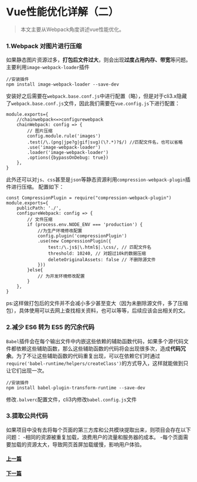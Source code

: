 # Vue性能优化详解（二）

>本文主要从Webpack角度讲述vue性能优化。

### 1.Webpack 对图片进行压缩
如果静态图片资源过多，**打包后文件过大**，则会出现**过度占用内存、带宽**等问题。
主要利用`image-webpack-loader`插件
```
//安装插件
npm install image-webpack-loader --save-dev
```
安装好之后需要在`webpack.base.conf.js`中进行配置（略），但是对于cli3.x隐藏了`webpack.base.conf.js`文件，因此我们需要在`vue.config.js`下进行配置：
```
module.exports={
    //chainwebpack<=>configurewebpack
    chainWebpack: config => { 
        // 图片压缩
        config.module.rule('images')
        .test(/\.(png|jpe?g|gif|svg)(\?.*)?$/) //匹配文件名，也可以省略
        .use('image-webpack-loader')
        .loader('image-webpack-loader')
        .options({bypassOnDebug: true})
    },  
}
```
此外还可以对`js`、`css`甚至是`json`等静态资源利用`compression-webpack-plugin`插件进行压缩。
配置如下：
```
const CompressionPlugin = require("compression-webpack-plugin")
module.exports={
    publicPath: './',
    configureWebpack: config => {
        // 文件压缩
        if (process.env.NODE_ENV === 'production') {
            //为生产环境修改配置
            config.plugin('compressionPlugin')
            .use(new CompressionPlugin({
                test:/\.js$|\.html$|.\css/, // 匹配文件名
                threshold: 10240, // 对超过10k的数据压缩
                deleteOriginalAssets: false // 不删除源文件
            }))
        }else{
            // 为开发环境修改配置
        }
    },  
}
```
ps:这样做打包后的文件并不会减小多少甚至变大（因为未删除源文件，多了压缩包），具体使用可以去网上查找相关资料，也可以等等，后续应该会出相关的文。
### 2.减少 ES6 转为 ES5 的冗余代码
`Babel`插件会在每个输出文件中内嵌这些依赖的辅助函数代码，如果多个源代码文件都依赖这些辅助函数，那么这些辅助函数的代码将会出现很多次，造成**代码冗余**。为了不让这些辅助函数的代码重复出现，可以在依赖它们时通过`require('babel-runtime/helpers/createClass')`的方式导入，这样就能做到只让它们出现一次。
```
//安装插件
npm install babel-plugin-transform-runtime --save-dev
```
修改`.balverc`配置文件，cli3内修改`babel.config.js`文件
### 3.提取公共代码
如果项目中没有去将每个页面的第三方库和公共模块提取出来，则项目会存在以下问题：
-相同的资源被重复加载，浪费用户的流量和服务器的成本。
-每个页面需要加载的资源太大，导致网页首屏加载缓慢，影响用户体验。

#### [上一篇](VueOptimize1.md)
#### [下一篇](VueOptimize3.md)